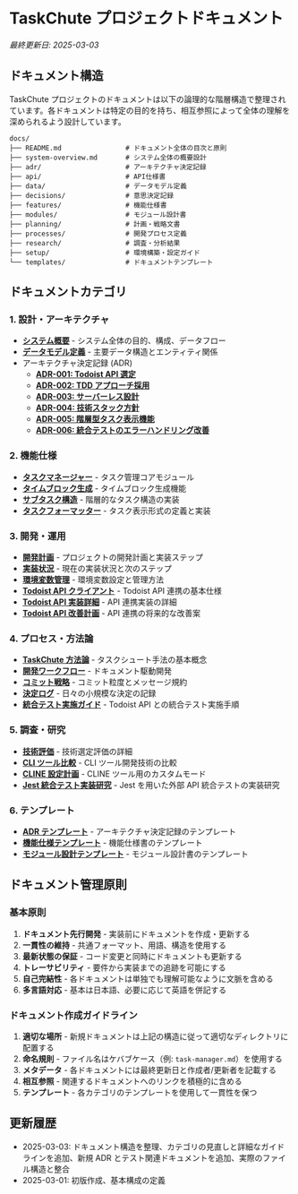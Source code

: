 # TaskChute プロジェクトドキュメント

_最終更新日: 2025-03-03_

## ドキュメント構造

TaskChute プロジェクトのドキュメントは以下の論理的な階層構造で整理されています。各ドキュメントは特定の目的を持ち、相互参照によって全体の理解を深められるよう設計しています。

```
docs/
├── README.md                # ドキュメント全体の目次と原則
├── system-overview.md       # システム全体の概要設計
├── adr/                     # アーキテクチャ決定記録
├── api/                     # API仕様書
├── data/                    # データモデル定義
├── decisions/               # 意思決定記録
├── features/                # 機能仕様書
├── modules/                 # モジュール設計書
├── planning/                # 計画・戦略文書
├── processes/               # 開発プロセス定義
├── research/                # 調査・分析結果
├── setup/                   # 環境構築・設定ガイド
└── templates/               # ドキュメントテンプレート
```

## ドキュメントカテゴリ

### 1. 設計・アーキテクチャ

- [**システム概要**](./system-overview.md) - システム全体の目的、構成、データフロー
- [**データモデル定義**](./data/models.md) - 主要データ構造とエンティティ関係
- アーキテクチャ決定記録 (ADR)
  - [**ADR-001: Todoist API 選定**](./adr/ADR-001-TaskManagementAPI-Selection.md)
  - [**ADR-002: TDD アプローチ採用**](./adr/ADR-002-TDD-Development-Approach.md)
  - [**ADR-003: サーバーレス設計**](./adr/ADR-003-Serverless-Architecture.md)
  - [**ADR-004: 技術スタック方針**](./adr/ADR-004-Technology-Stack-Direction.md)
  - [**ADR-005: 階層型タスク表示機能**](./adr/ADR-005-Hierarchical-Task-Display.md)
  - [**ADR-006: 統合テストのエラーハンドリング改善**](./adr/ADR-006-Integration-Test-Error-Handling.md)

### 2. 機能仕様

- [**タスクマネージャー**](./modules/task-manager.md) - タスク管理コアモジュール
- [**タイムブロック生成**](./features/timeblock-generation.md) - タイムブロック生成機能
- [**サブタスク構造**](./features/subtask-structure.md) - 階層的なタスク構造の実装
- [**タスクフォーマッター**](./features/task-formatter.md) - タスク表示形式の定義と実装

### 3. 開発・運用

- [**開発計画**](./planning/development-plan.md) - プロジェクトの開発計画と実装ステップ
- [**実装状況**](./setup/implementation-status.md) - 現在の実装状況と次のステップ
- [**環境変数管理**](./setup/environment-variables.md) - 環境変数設定と管理方法
- [**Todoist API クライアント**](./api/todoist-client.md) - Todoist API 連携の基本仕様
- [**Todoist API 実装詳細**](./api/todoist-client-implementation.md) - API 連携実装の詳細
- [**Todoist API 改善計画**](./planning/todoist-api-improvement.md) - API 連携の将来的な改善案

### 4. プロセス・方法論

- [**TaskChute 方法論**](../TaskChute_methodology.md) - タスクシュート手法の基本概念
- [**開発ワークフロー**](./processes/development-workflow.md) - ドキュメント駆動開発
- [**コミット戦略**](./processes/commit-strategy.md) - コミット粒度とメッセージ規約
- [**決定ログ**](./processes/decisions-log.md) - 日々の小規模な決定の記録
- [**統合テスト実施ガイド**](./processes/integration-testing-guide.md) - Todoist API との統合テスト実施手順

### 5. 調査・研究

- [**技術評価**](./decisions/technology-evaluation.md) - 技術選定評価の詳細
- [**CLI ツール比較**](./research/cli-tools-comparison.md) - CLI ツール開発技術の比較
- [**CLINE 設定計画**](./planning/cline-config.md) - CLINE ツール用のカスタムモード
- [**Jest 統合テスト実装研究**](./research/jest-integration-testing.md) - Jest を用いた外部 API 統合テストの実装研究

### 6. テンプレート

- [**ADR テンプレート**](./templates/adr-template.md) - アーキテクチャ決定記録のテンプレート
- [**機能仕様テンプレート**](./templates/feature-template.md) - 機能仕様書のテンプレート
- [**モジュール設計テンプレート**](./templates/module-template.md) - モジュール設計書のテンプレート

## ドキュメント管理原則

### 基本原則

1. **ドキュメント先行開発** - 実装前にドキュメントを作成・更新する
2. **一貫性の維持** - 共通フォーマット、用語、構造を使用する
3. **最新状態の保証** - コード変更と同時にドキュメントも更新する
4. **トレーサビリティ** - 要件から実装までの追跡を可能にする
5. **自己完結性** - 各ドキュメントは単独でも理解可能なように文脈を含める
6. **多言語対応** - 基本は日本語、必要に応じて英語を併記する

### ドキュメント作成ガイドライン

1. **適切な場所** - 新規ドキュメントは上記の構造に従って適切なディレクトリに配置する
2. **命名規則** - ファイル名はケバブケース（例: `task-manager.md`）を使用する
3. **メタデータ** - 各ドキュメントには最終更新日と作成者/更新者を記載する
4. **相互参照** - 関連するドキュメントへのリンクを積極的に含める
5. **テンプレート** - 各カテゴリのテンプレートを使用して一貫性を保つ

## 更新履歴

- 2025-03-03: ドキュメント構造を整理、カテゴリの見直しと詳細なガイドラインを追加、新規 ADR とテスト関連ドキュメントを追加、実際のファイル構造と整合
- 2025-03-01: 初版作成、基本構成の定義
